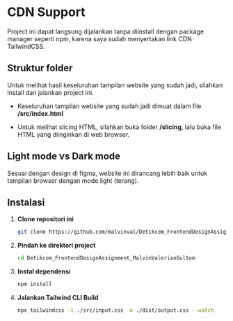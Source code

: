 # CDN Support

Project ini dapat langsung dijalankan tanpa diinstall dengan package manager seperti npm, karena saya sudah menyertakan link CDN TailwindCSS. 

## Struktur folder

Untuk melihat hasil keseluruhan tampilan website yang sudah jadi, silahkan install dan jalankan project ini.

- Keseluruhan tampilan website yang sudah jadi dimuat dalam file **/src/index.html**

- Untuk melihat slicing HTML, silahkan buka folder **/slicing**, lalu buka file HTML yang diinginkan di web browser.

## Light mode vs Dark mode

Sesuai dengan design di figma, website ini dirancang lebih baik untuk tampilan browser dengan mode light (terang).

## Instalasi

1. **Clone repositori ini**

    ```bash
    git clone https://github.com/malvinval/Detikcom_FrontendDesignAssignment_MalvinValerianGultom.git

2. **Pindah ke direktori project**

    ```bash
    cd Detikcom_FrontendDesignAssignment_MalvinValerianGultom

3. **Instal dependensi**

    ```bash
    npm install

4. **Jalankan Tailwind CLI Build**

    ```bash
    npx tailwindcss -i ./src/input.css -o ./dist/output.css --watch
